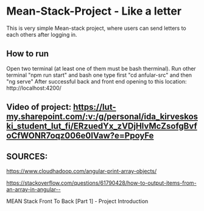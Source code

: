 # Mean-Stack-Project - Like a letter

This is very simple Mean-stack project, where users can send letters to each others after logging in.

## How to run

Open two terminal (at least one of them must be bash therminal). Run other terminal "npm run start" and bash one type first "cd anfular-src" and then "ng serve"
After successful back and front end opening to this location: http://localhost:4200/ 

## Video of project: https://lut-my.sharepoint.com/:v:/g/personal/ida_kirveskoski_student_lut_fi/ERzuedYx_zVDjHlvMcZsofgBvfoCfWONR7oqz006e0IVaw?e=PpoyFe

## SOURCES:

https://www.cloudhadoop.com/angular-print-array-objects/ 

https://stackoverflow.com/questions/61790428/how-to-output-items-from-an-array-in-angular--  

MEAN Stack Front To Back [Part 1] - Project Introduction 
